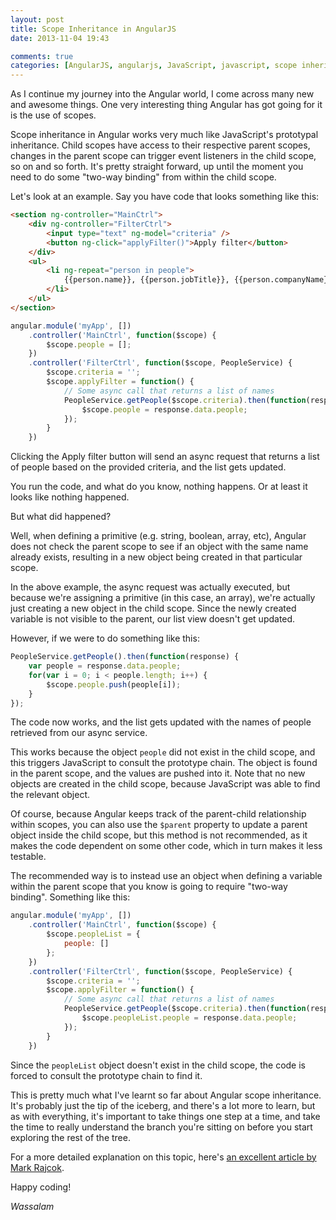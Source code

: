 ```yaml
---
layout: post
title: Scope Inheritance in AngularJS
date: 2013-11-04 19:43

comments: true
categories: [AngularJS, angularjs, JavaScript, javascript, scope inheritance, Uncategorized, Web Development]
---
```

As I continue my journey into the Angular world, I come across many new and awesome things. One very interesting thing Angular has got going for it is the use of scopes.

Scope inheritance in Angular works very much like JavaScript's prototypal inheritance. Child scopes have access to their respective parent scopes, changes in the parent scope can trigger event listeners in the child scope, so on and so forth. It's pretty straight forward, up until the moment you need to do some "two-way binding" from within the child scope.

<!--more-->

Let's look at an example. Say you have code that looks something like this:

```html
<section ng-controller="MainCtrl">
    <div ng-controller="FilterCtrl">
        <input type="text" ng-model="criteria" />
        <button ng-click="applyFilter()">Apply filter</button>
    </div>
    <ul>
        <li ng-repeat="person in people">
            {{person.name}}, {{person.jobTitle}}, {{person.companyName}}
        </li>
    </ul>
</section>
```

```javascript
angular.module('myApp', [])
    .controller('MainCtrl', function($scope) {
        $scope.people = [];
    })
    .controller('FilterCtrl', function($scope, PeopleService) {
        $scope.criteria = '';
        $scope.applyFilter = function() {
            // Some async call that returns a list of names
            PeopleService.getPeople($scope.criteria).then(function(response) {
                $scope.people = response.data.people;
            });
        }
    })
```

Clicking the Apply filter button will send an async request that returns a list of people based on the provided criteria, and the list gets updated.

You run the code, and what do you know, nothing happens. Or at least it looks like nothing happened.

But what did happened?

Well, when defining a primitive (e.g. string, boolean, array, etc), Angular does not check the parent scope to see if an object with the same name already exists, resulting in a new object being created in that particular scope.

In the above example, the async request was actually executed, but because we're assigning a primitive (in this case, an array), we're actually just creating a new object in the child scope. Since the newly created variable is not visible to the parent, our list view doesn't get updated.

However, if we were to do something like this:

```javascript
PeopleService.getPeople().then(function(response) {
    var people = response.data.people;
    for(var i = 0; i < people.length; i++) {
        $scope.people.push(people[i]);
    }
});
```

The code now works, and the list gets updated with the names of people retrieved from our async service.

This works because the object <code>people</code> did not exist in the child scope, and this triggers JavaScript to consult the prototype chain. The object is found in the parent scope, and the values are pushed into it. Note that no new objects are created in the child scope, because JavaScript was able to find the relevant object.

Of course, because Angular keeps track of the parent-child relationship within scopes, you can also use the <code>$parent</code> property to update a parent object inside the child scope, but this method is not recommended, as it makes the code dependent on some other code, which in turn makes it less testable.

The recommended way is to instead use an object when defining a variable within the parent scope that you know is going to require "two-way binding". Something like this:

```javascript
angular.module('myApp', [])
    .controller('MainCtrl', function($scope) {
        $scope.peopleList = {
            people: []
        };
    })
    .controller('FilterCtrl', function($scope, PeopleService) {
        $scope.criteria = '';
        $scope.applyFilter = function() {
            // Some async call that returns a list of names
            PeopleService.getPeople($scope.criteria).then(function(response) {
                $scope.peopleList.people = response.data.people;
            });
        }
    })
```

Since the <code>peopleList</code> object doesn't exist in the child scope, the code is forced to consult the prototype chain to find it.

This is pretty much what I've learnt so far about Angular scope inheritance. It's probably just the tip of the iceberg, and there's a lot more to learn, but as with everything, it's important to take things one step at a time, and take the time to really understand the branch you're sitting on before you start exploring the rest of the tree.

For a more detailed explanation on this topic, here's <a href="https://github.com/angular/angular.js/wiki/Understanding-Scopes" target="_blank">an excellent article by Mark Rajcok</a>.

Happy coding!

<em>Wassalam</em>
